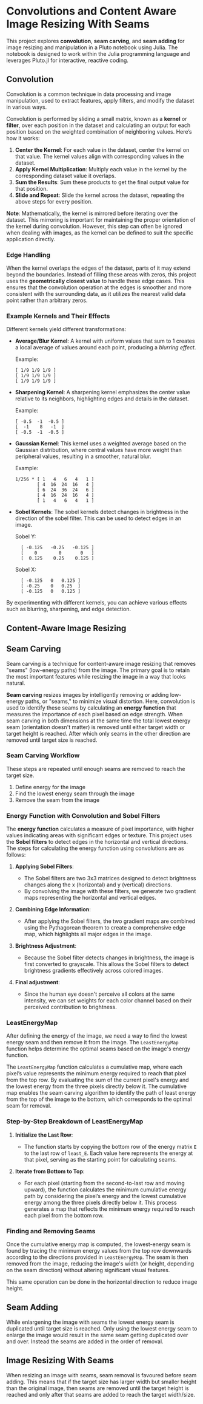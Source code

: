 # Convolutions and Content Aware Image Resizing With Seams


This project explores **convolution**, **seam carving**, and **seam adding** for image resizing and manipulation in a Pluto notebook using Julia. The notebook is designed to work within the Julia programming language and leverages Pluto.jl for interactive, reactive coding.

## Convolution

Convolution is a common technique in data processing and image manipulation, used to extract features, apply filters, and modify the dataset in various ways. 

Convolution is performed by sliding a small matrix, known as a **kernel** or **filter**, over each position in the dataset and calculating an output for each position based on the weighted combination of neighboring values. Here’s how it works:

1. **Center the Kernel**: For each value in the dataset, center the kernel on that value. The kernel values align with corresponding values in the dataset.
2. **Apply Kernel Multiplication**: Multiply each value in the kernel by the corresponding dataset value it overlaps.
3. **Sum the Results**: Sum these products to get the final output value for that position.
4. **Slide and Repeat**: Slide the kernel across the dataset, repeating the above steps for every position.

**Note**: Mathematically, the kernel is mirrored before iterating over the dataset. This mirroring is important for maintaining the proper orientation of the kernel during convolution. However, this step can often be ignored when dealing with images, as the kernel can be defined to suit the specific application directly.

### Edge Handling

When the kernel overlaps the edges of the dataset, parts of it may extend beyond the boundaries. Instead of filling these areas with zeros, this project uses the **geometrically closest value** to handle these edge cases. This ensures that the convolution operation at the edges is smoother and more consistent with the surrounding data, as it utilizes the nearest valid data point rather than arbitrary zeros.

### Example Kernels and Their Effects

Different kernels yield different transformations:

- **Average/Blur Kernel**: A kernel with uniform values that sum to 1 creates a local average of values around each point, producing a *blurring effect*. 

    Example:
    ```
    [ 1/9 1/9 1/9 ]
    [ 1/9 1/9 1/9 ]
    [ 1/9 1/9 1/9 ]
    ```

- **Sharpening Kernel**: A sharpening kernel emphasizes the center value relative to its neighbors, highlighting edges and details in the dataset.

    Example:
    ```
    [ -0.5  -1  -0.5 ]
    [  -1    8   -1  ]
    [ -0.5  -1  -0.5 ]
    ```

- **Gaussian Kernel**: This kernel uses a weighted average based on the Gaussian distribution, where central values have more weight than peripheral values, resulting in a smoother, natural blur.

    Example:
    ```
    1/256 * [ 1   4   6   4   1 ]
            [ 4  16  24  16   4 ]
            [ 6  24  36  24   6 ]
            [ 4  16  24  16   4 ]
            [ 1   4   6   4   1 ]
    ```

- **Sobel Kernels**: The sobel kernels detect changes in brightness in the direction of the sobel filter. This can be used to detect edges in an image.

  Sobel Y:
  ```
    [ -0.125   -0.25   -0.125 ]
    [    0        0       0   ]
    [  0.125    0.25    0.125 ]
  ```
  Sobel X:
  ```
    [ -0.125   0   0.125 ]
    [ -0.25    0   0.25  ]
    [ -0.125   0   0.125 ]
  ```
  
By experimenting with different kernels, you can achieve various effects such as blurring, sharpening, and edge detection.


## Content-Aware Image Resizing

## Seam Carving

Seam carving is a technique for content-aware image resizing that removes "seams" (low-energy paths) from the image. The primary goal is to retain the most important features while resizing the image in a way that looks natural.

**Seam carving** resizes images by intelligently removing or adding low-energy paths, or "seams," to minimize visual distortion. Here, convolution is used to identify these seams by calculating an **energy function** that measures the importance of each pixel based on edge strength.
When seam carving in both dimensions at the same time the total lowest energy seam (orientation doesn't matter) is removed until either target width or target height is reached. After which only seams in the other direction are removed until target size is reached.

### Seam Carving Workflow
These steps are repeated until enough seams are removed to reach the target size.
1. Define energy for the image
2. Find the lowest energy seam through the image
3. Remove the seam from the image

### Energy Function with Convolution and Sobel Filters

The **energy function** calculates a measure of pixel importance, with higher values indicating areas with significant edges or texture. This project uses the **Sobel filters** to detect edges in the horizontal and vertical directions. The steps for calculating the energy function using convolutions are as follows:

1. **Applying Sobel Filters**:
   - The Sobel filters are two 3x3 matrices designed to detect brightness changes along the x (horizontal) and y (vertical) directions.
   - By convolving the image with these filters, we generate two gradient maps representing the horizontal and vertical edges.

2. **Combining Edge Information**:
   - After applying the Sobel filters, the two gradient maps are combined using the Pythagorean theorem to create a comprehensive edge map, which highlights all major edges in the image.

3. **Brightness Adjustment**:
   - Because the Sobel filter detects changes in brightness, the image is first converted to grayscale. This allows the Sobel filters to detect brightness gradients effectively across colored images.

4. **Final adjustment**:
   - Since the human eye doesn't perceive all colors at the same intensity, we can set weights for each color channel based on their perceived contribution to brightness.


### LeastEnergyMap
After defining the energy of the image, we need a way to find the lowest energy seam and then remove it from the image. The `LeastEnergyMap` function helps determine the optimal seams based on the image's energy function.

The `LeastEnergyMap` function calculates a cumulative map, where each pixel’s value represents the minimum energy required to reach that pixel from the top row. By evaluating the sum of the current pixel's energy and the lowest energy from the three pixels directly below it. The cumulative map enables the seam carving algorithm to identify the path of least energy from the top of the image to the bottom, which corresponds to the optimal seam for removal.

### Step-by-Step Breakdown of LeastEnergyMap

1. **Initialize the Last Row**:
   - The function starts by copying the bottom row of the energy matrix `E` to the last row of `least_E`. Each value here represents the energy at that pixel, serving as the starting point for calculating seams.

2. **Iterate from Bottom to Top**:
   - For each pixel (starting from the second-to-last row and moving upward), the function calculates the minimum cumulative energy path by considering the pixel’s energy and the lowest cumulative energy among the three pixels directly below it. This process generates a map that reflects the minimum energy required to reach each pixel from the bottom row.

### Finding and Removing Seams

Once the cumulative energy map is computed, the lowest-energy seam is found by tracing the minimum energy values from the top row downwards according to the directions provided in `LeastEnergyMap`. The seam is then removed from the image, reducing the image's width (or height, depending on the seam direction) without altering significant visual features.

This same operation can be done in the horizontal direction to reduce image height.

## Seam Adding

While enlargening the image with seams the lowest energy seam is duplicated until target size is reached. Only using the lowest energy seam to enlarge the image would result in the same seam getting duplicated over and over. Instead the seams are added in the order of removal.

## Image Resizing With Seams

When resizing an image with seams, seam removal is favoured before seam adding. This means that if the target size has larger width but smaller height than the original image, then seams are removed until the target height is reached and only after that seams are added to reach the target width/size.
